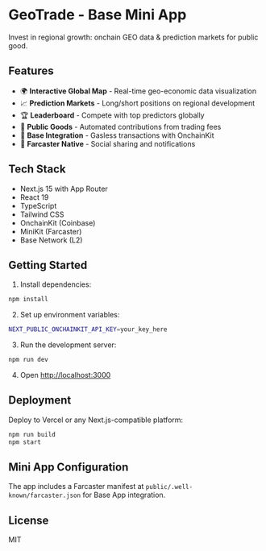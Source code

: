 # GeoTrade - Base Mini App

Invest in regional growth: onchain GEO data & prediction markets for public good.

## Features

- 🌍 **Interactive Global Map** - Real-time geo-economic data visualization
- 📈 **Prediction Markets** - Long/short positions on regional development
- 🏆 **Leaderboard** - Compete with top predictors globally
- 💝 **Public Goods** - Automated contributions from trading fees
- 🔗 **Base Integration** - Gasless transactions with OnchainKit
- 🎯 **Farcaster Native** - Social sharing and notifications

## Tech Stack

- Next.js 15 with App Router
- React 19
- TypeScript
- Tailwind CSS
- OnchainKit (Coinbase)
- MiniKit (Farcaster)
- Base Network (L2)

## Getting Started

1. Install dependencies:
```bash
npm install
```

2. Set up environment variables:
```bash
NEXT_PUBLIC_ONCHAINKIT_API_KEY=your_key_here
```

3. Run the development server:
```bash
npm run dev
```

4. Open [http://localhost:3000](http://localhost:3000)

## Deployment

Deploy to Vercel or any Next.js-compatible platform:

```bash
npm run build
npm start
```

## Mini App Configuration

The app includes a Farcaster manifest at `public/.well-known/farcaster.json` for Base App integration.

## License

MIT
